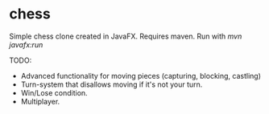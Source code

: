 # chess
Simple chess clone created in JavaFX. Requires maven. Run with *mvn javafx:run*

TODO:
- Advanced functionality for moving pieces (capturing, blocking, castling)
- Turn-system that disallows moving if it's not your turn.
- Win/Lose condition.
- Multiplayer.
